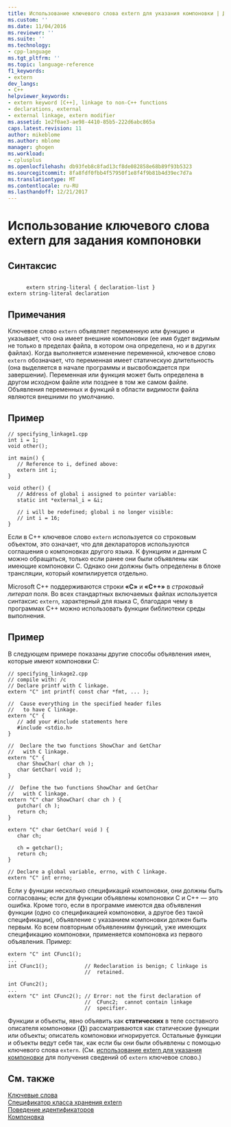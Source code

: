 ```yaml
---
title: Использование ключевого слова extern для указания компоновки | Документы Microsoft
ms.custom: ''
ms.date: 11/04/2016
ms.reviewer: ''
ms.suite: ''
ms.technology:
- cpp-language
ms.tgt_pltfrm: ''
ms.topic: language-reference
f1_keywords:
- extern
dev_langs:
- C++
helpviewer_keywords:
- extern keyword [C++], linkage to non-C++ functions
- declarations, external
- external linkage, extern modifier
ms.assetid: 1e2f0ae3-ae98-4410-85b5-222d6abc865a
caps.latest.revision: 11
author: mikeblome
ms.author: mblome
manager: ghogen
ms.workload:
- cplusplus
ms.openlocfilehash: db93feb8c8fad13cf8de082858e68b89f93b5323
ms.sourcegitcommit: 8fa8fdf0fbb4f57950f1e8f4f9b81b4d39ec7d7a
ms.translationtype: MT
ms.contentlocale: ru-RU
ms.lasthandoff: 12/21/2017
---
```

# <a name="using-extern-to-specify-linkage"></a>Использование ключевого слова extern для задания компоновки
## <a name="syntax"></a>Синтаксис  
  
```  
  
      extern string-literal { declaration-list }  
extern string-literal declaration  
```  
  
## <a name="remarks"></a>Примечания  
 Ключевое слово `extern` объявляет переменную или функцию и указывает, что она имеет внешние компоновки (ее имя будет видимым не только в пределах файла, в котором она определена, но и в других файлах). Когда выполняется изменение переменной, ключевое слово `extern` обозначает, что переменная имеет статическую длительность (она выделяется в начале программы и высвобождается при завершении). Переменная или функция может быть определена в другом исходном файле или позднее в том же самом файле. Объявления переменных и функций в области видимости файла являются внешними по умолчанию.  
  
## <a name="example"></a>Пример  
  
```  
// specifying_linkage1.cpp  
int i = 1;  
void other();  
  
int main() {  
   // Reference to i, defined above:  
   extern int i;  
}  
  
void other() {  
   // Address of global i assigned to pointer variable:  
   static int *external_i = &i;  
  
   // i will be redefined; global i no longer visible:  
   // int i = 16;  
}  
```  
  
 Если в C++ ключевое слово `extern` используется со строковым объектом, это означает, что для деклараторов используются соглашения о компоновках другого языка. К функциям и данным C можно обращаться, только если ранее они были объявлены как имеющие компоновки C. Однако они должны быть определены в блоке трансляции, который компилируется отдельно.  
  
 Microsoft C++ поддерживаются строки **«C»** и **«C++»** в *строковый литерал* поля. Во всех стандартных включаемых файлах используется синтаксис `extern`, характерный для языка C, благодаря чему в программах C++ можно использовать функции библиотеки среды выполнения.  
  
## <a name="example"></a>Пример  
 В следующем примере показаны другие способы объявления имен, которые имеют компоновки C:  
  
```  
// specifying_linkage2.cpp  
// compile with: /c  
// Declare printf with C linkage.  
extern "C" int printf( const char *fmt, ... );  
  
//  Cause everything in the specified header files  
//   to have C linkage.  
extern "C" {  
   // add your #include statements here  
   #include <stdio.h>  
}  
  
//  Declare the two functions ShowChar and GetChar  
//   with C linkage.  
extern "C" {  
   char ShowChar( char ch );  
   char GetChar( void );  
}  
  
//  Define the two functions ShowChar and GetChar  
//   with C linkage.  
extern "C" char ShowChar( char ch ) {  
   putchar( ch );  
   return ch;  
}  
  
extern "C" char GetChar( void ) {  
   char ch;  
  
   ch = getchar();  
   return ch;  
}  
  
// Declare a global variable, errno, with C linkage.  
extern "C" int errno;  
```  
  
 Если у функции несколько спецификаций компоновки, они должны быть согласованы; если для функции объявлены компоновки C и C++ — это ошибка. Кроме того, если в программе имеются два объявления функции (одно со спецификацией компоновки, а другое без такой спецификации), объявление с указанием компоновки должен быть первым. Ко всем повторным объявлениям функций, уже имеющих спецификацию компоновки, применяется компоновка из первого объявления. Пример:  
  
```  
extern "C" int CFunc1();  
...  
int CFunc1();            // Redeclaration is benign; C linkage is  
                         //  retained.  
  
int CFunc2();  
...  
extern "C" int CFunc2(); // Error: not the first declaration of  
                         //  CFunc2;  cannot contain linkage  
                         //  specifier.  
```  
  
 Функции и объекты, явно объявить как **статических** в теле составного описателя компоновки (**{}**) рассматриваются как статические функции или объекты; описатель компоновки игнорируется. Остальные функции и объекты ведут себя так, как если бы они были объявлены с помощью ключевого слова `extern`. (См. [использование extern для указания компоновки](../cpp/using-extern-to-specify-linkage.md) для получения сведений об `extern` ключевое слово.)  
  
## <a name="see-also"></a>См. также  
 [Ключевые слова](../cpp/keywords-cpp.md)   
 [Спецификатор класса хранения extern](../c-language/extern-storage-class-specifier.md)   
 [Поведение идентификаторов](../c-language/behavior-of-identifiers.md)   
 [Компоновка](../c-language/linkage.md)